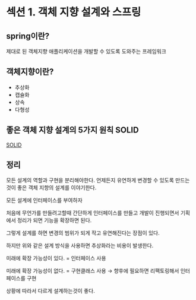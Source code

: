# 섹션 1. 객체 지향 설계와 스프링

## spring이란?

제대로 된 객체지향 애플리케이션을 개발할 수 있도록 도와주는 프레임워크

## 객체지향이란?

- 추상화
- 캡슐화
- 상속
- 다형성

## 좋은 객체 지향 설계의 5가지 원칙 SOLID

[SOLID](https://jun-13.tistory.com/152)

## 정리

모든 설계의 역할과 구현을 분리해야한다. 
언제든지 유연하게 변경할 수 있도록 만드는 것이 좋은 객체 지향의 설계를 이야기한다.

모든 설계에 인터페이스를 부여하자

처음에 무언가를 만들려고할때 간단하게 인터페이스를 만들고 개발이 진행되면서 기획에서 정리가 되면 기능을 확장하면 된다. 

그렇게 설계를 하면 변경의 범위가 되게 작고 유연해진다는 장점이 있다.

하지만 위와 같은 설계 방식을 사용하면 추상화라는 비용이 발생한다.

미래에 확장 가능성이 있다. = 인터페이스 사용

미래에 확장 가능성이 없다. = 구현클래스 사용 → 향후에 필요하면 리팩토링해서 인터페이스를 구현

상황에 따라서 다르게 설계하는것이 좋다.